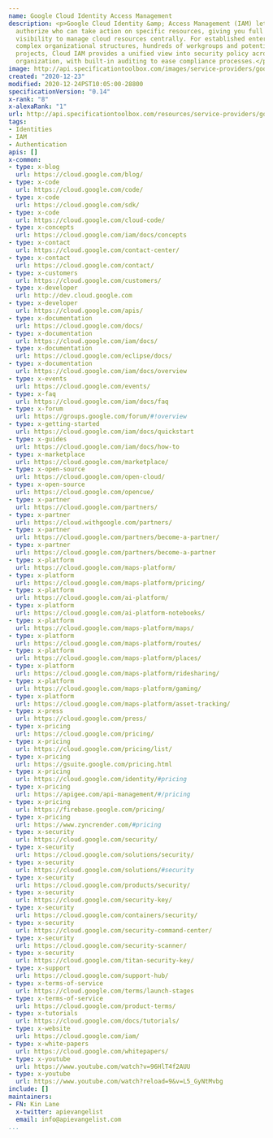 ```yaml
---
name: Google Cloud Identity Access Management
description: <p>Google Cloud Identity &amp; Access Management (IAM) lets administrators
  authorize who can take action on specific resources, giving you full control and
  visibility to manage cloud resources centrally. For established enterprises with
  complex organizational structures, hundreds of workgroups and potentially many more
  projects, Cloud IAM provides a unified view into security policy across your entire
  organization, with built-in auditing to ease compliance processes.</p>
image: http://api.specificationtoolbox.com/images/service-providers/google-cloud-identity-access-management.jpg
created: "2020-12-23"
modified: 2020-12-24PST10:05:00-28800
specificationVersion: "0.14"
x-rank: "8"
x-alexaRank: "1"
url: http://api.specificationtoolbox.com/resources/service-providers/google-cloud-identity-access-management/
tags:
- Identities
- IAM
- Authentication
apis: []
x-common:
- type: x-blog
  url: https://cloud.google.com/blog/
- type: x-code
  url: https://cloud.google.com/code/
- type: x-code
  url: https://cloud.google.com/sdk/
- type: x-code
  url: https://cloud.google.com/cloud-code/
- type: x-concepts
  url: https://cloud.google.com/iam/docs/concepts
- type: x-contact
  url: https://cloud.google.com/contact-center/
- type: x-contact
  url: https://cloud.google.com/contact/
- type: x-customers
  url: https://cloud.google.com/customers/
- type: x-developer
  url: http://dev.cloud.google.com
- type: x-developer
  url: https://cloud.google.com/apis/
- type: x-documentation
  url: https://cloud.google.com/docs/
- type: x-documentation
  url: https://cloud.google.com/iam/docs/
- type: x-documentation
  url: https://cloud.google.com/eclipse/docs/
- type: x-documentation
  url: https://cloud.google.com/iam/docs/overview
- type: x-events
  url: https://cloud.google.com/events/
- type: x-faq
  url: https://cloud.google.com/iam/docs/faq
- type: x-forum
  url: https://groups.google.com/forum/#!overview
- type: x-getting-started
  url: https://cloud.google.com/iam/docs/quickstart
- type: x-guides
  url: https://cloud.google.com/iam/docs/how-to
- type: x-marketplace
  url: https://cloud.google.com/marketplace/
- type: x-open-source
  url: https://cloud.google.com/open-cloud/
- type: x-open-source
  url: https://cloud.google.com/opencue/
- type: x-partner
  url: https://cloud.google.com/partners/
- type: x-partner
  url: https://cloud.withgoogle.com/partners/
- type: x-partner
  url: https://cloud.google.com/partners/become-a-partner/
- type: x-partner
  url: https://cloud.google.com/partners/become-a-partner
- type: x-platform
  url: https://cloud.google.com/maps-platform/
- type: x-platform
  url: https://cloud.google.com/maps-platform/pricing/
- type: x-platform
  url: https://cloud.google.com/ai-platform/
- type: x-platform
  url: https://cloud.google.com/ai-platform-notebooks/
- type: x-platform
  url: https://cloud.google.com/maps-platform/maps/
- type: x-platform
  url: https://cloud.google.com/maps-platform/routes/
- type: x-platform
  url: https://cloud.google.com/maps-platform/places/
- type: x-platform
  url: https://cloud.google.com/maps-platform/ridesharing/
- type: x-platform
  url: https://cloud.google.com/maps-platform/gaming/
- type: x-platform
  url: https://cloud.google.com/maps-platform/asset-tracking/
- type: x-press
  url: https://cloud.google.com/press/
- type: x-pricing
  url: https://cloud.google.com/pricing/
- type: x-pricing
  url: https://cloud.google.com/pricing/list/
- type: x-pricing
  url: https://gsuite.google.com/pricing.html
- type: x-pricing
  url: https://cloud.google.com/identity/#pricing
- type: x-pricing
  url: https://apigee.com/api-management/#/pricing
- type: x-pricing
  url: https://firebase.google.com/pricing/
- type: x-pricing
  url: https://www.zyncrender.com/#pricing
- type: x-security
  url: https://cloud.google.com/security/
- type: x-security
  url: https://cloud.google.com/solutions/security/
- type: x-security
  url: https://cloud.google.com/solutions/#security
- type: x-security
  url: https://cloud.google.com/products/security/
- type: x-security
  url: https://cloud.google.com/security-key/
- type: x-security
  url: https://cloud.google.com/containers/security/
- type: x-security
  url: https://cloud.google.com/security-command-center/
- type: x-security
  url: https://cloud.google.com/security-scanner/
- type: x-security
  url: https://cloud.google.com/titan-security-key/
- type: x-support
  url: https://cloud.google.com/support-hub/
- type: x-terms-of-service
  url: https://cloud.google.com/terms/launch-stages
- type: x-terms-of-service
  url: https://cloud.google.com/product-terms/
- type: x-tutorials
  url: https://cloud.google.com/docs/tutorials/
- type: x-website
  url: https://cloud.google.com/iam/
- type: x-white-papers
  url: https://cloud.google.com/whitepapers/
- type: x-youtube
  url: https://www.youtube.com/watch?v=96HlT4f2AUU
- type: x-youtube
  url: https://www.youtube.com/watch?reload=9&v=L5_GyNtMvbg
include: []
maintainers:
- FN: Kin Lane
  x-twitter: apievangelist
  email: info@apievangelist.com
...
```

